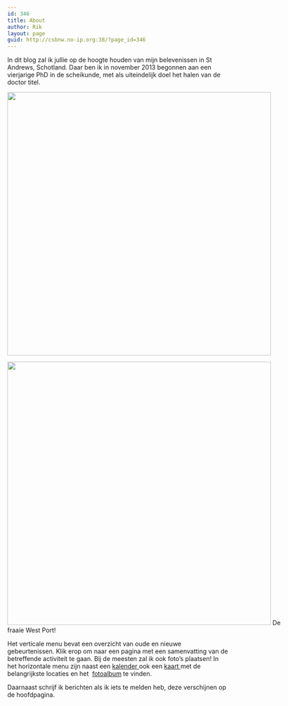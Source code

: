 ```yaml
---
id: 346
title: About
author: Rik
layout: page
guid: http://csbnw.no-ip.org:38/?page_id=346
---
```

In dit blog zal ik jullie op de hoogte houden van mijn belevenissen in St Andrews, Schotland. Daar ben ik in november 2013 begonnen aan een vierjarige PhD in de scheikunde, met als uiteindelijk doel het halen van de doctor titel.

<div style="width: 630px" class="wp-caption aligncenter">
  <img class="lazy " src="http://csbnw.no-ip.org:38/wp-content/plugins/wp-images-lazy-loading/images/grey.gif" data-original="/wp-content/gallery/Visit/IMAG0775.jpg" width="600" />
  
  <p class="wp-caption-text">
    <noscript>
      <img src="/wp-content/gallery/Visit/IMAG0775.jpg" width="600" />
    </noscript> De fraaie West Port!
  </p>
</div>

Het verticale menu bevat een overzicht van oude en nieuwe gebeurtenissen. Klik erop om naar een pagina met een samenvatting van de betreffende activiteit te gaan. Bij de meesten zal ik ook foto&#8217;s plaatsen! In het horizontale menu zijn naast een [kalender ][1]ook een [kaart ][2]met de belangrijkste locaties en het  [fotoalbum][3] te vinden.

Daarnaast schrijf ik berichten als ik iets te melden heb, deze verschijnen op de hoofdpagina.

 [1]: http://csbnw.no-ip.org:38/?page_id=335 "Calendar"
 [2]: http://csbnw.no-ip.org:38/?page_id=348 "Map"
 [3]: http://csbnw.no-ip.org:38/?page_id=41 "Gallery"